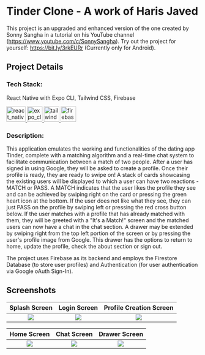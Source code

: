 # Tinder Clone - A work of Haris Javed

This project is an upgraded and enhanced version of the one created by Sonny Sangha in a tutorial on his YouTube channel (https://www.youtube.com/c/SonnySangha).
Try out the project for yourself: https://bit.ly/3rkEURr (Currently only for Android).

## Project Details

### Tech Stack:
React Native with Expo CLI, Tailwind CSS, Firebase
<p align="left">
<a href="https://reactnative.dev/" target="_blank" rel="noreferrer"> <img src="https://upload.wikimedia.org/wikipedia/commons/thumb/a/a7/React-icon.svg/512px-React-icon.svg.png?20220125121207" alt="react_native" width="50" height="40"/> </a><a href="https://expo.dev/" target="_blank" rel="noreferrer"> <img src="https://user-images.githubusercontent.com/72334266/197482778-b0d54063-286e-4369-a11e-e22eac39e4f2.svg" alt="expo_cli" width="40" height="40"/> </a><a href="https://tailwindcss.com/" target="_blank" rel="noreferrer"> <img src="https://user-images.githubusercontent.com/72334266/197483264-965d93cb-c811-4745-b7a1-e3c4bdd4fa78.svg" alt="tailwind" width="40" height="40"/> </a><a href="https://firebase.google.com/" target="_blank" rel="noreferrer"> <img src="https://www.vectorlogo.zone/logos/firebase/firebase-icon.svg" alt="firebase" width="40" height="40"/> </a></p>



### Description:

This application emulates the working and functionalities of the dating app Tinder, complete with a matching algorithm and a real-time chat system to facilitate communication between a match of two people. After a user has signed in using Google, they will be asked to create a profile. Once their profile is ready, they are ready to swipe on! A stack of cards showcasing the existing users will be displayed to which a user can have two reactions - MATCH or PASS. A MATCH indicates that the user likes the profile they see and can be achieved by swiping right on the card or pressing the green heart icon at the bottom. If the user does not like what they see, they can just PASS on the profile by swiping left or pressing the red cross button below. If the user matches with a profile that has already matched with them, they will be greeted with a "It's a Match!" screen and the matched users can now have a chat in the chat section. A drawer may be extended by swiping right from the top left portion of the screen or by pressing the user's profile image from Google. This drawer has the options to return to home, update the profile, check the about section or sign out.

The project uses Firebase as its backend and employs the Firestore Database (to store user profiles) and Authentication (for user authentication via Google oAuth Sign-In).

## Screenshots

Splash Screen             |  Login Screen             |   Profile Creation Screen
:-------------------------:|:-------------------------:|:-------------------------:
![](https://user-images.githubusercontent.com/72334266/145680399-9bbe9f19-b54b-4d68-849c-a2243b71c5a8.png)  |  ![](https://user-images.githubusercontent.com/72334266/145680407-b7bd9a55-ea21-4b78-ae7f-3c886e2fc678.png)  |  ![](https://user-images.githubusercontent.com/72334266/145680564-6a6f0787-92c0-4ba5-8332-014d8c88e7be.png)

Home Screen             |  Chat Screen             |   Drawer Screen
:-------------------------:|:-------------------------:|:-------------------------:
![](https://user-images.githubusercontent.com/72334266/145681213-48e05771-db4d-4836-9ff1-996673757787.png)  |  ![](https://user-images.githubusercontent.com/72334266/145681225-797267f8-dc32-4c73-a5ba-0f0a43610b15.png)  |  ![](https://user-images.githubusercontent.com/72334266/145681246-24a950b6-3926-4eef-8276-3f7afb69043e.png)
